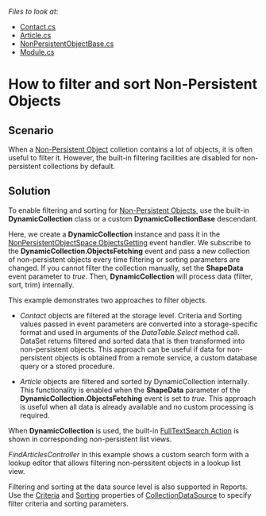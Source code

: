*Files to look at*:

* [Contact.cs](./CS/NonPersistentObjectsDemo.Module/BusinessObjects/Contact.cs)
* [Article.cs](./CS/NonPersistentObjectsDemo.Module/BusinessObjects/Article.cs)
* [NonPersistentObjectBase.cs](./CS/NonPersistentObjectsDemo.Module/BusinessObjects/NonPersistentObjectBase.cs)
* [Module.cs](./CS/NonPersistentObjectsDemo.Module/Module.cs)


# How to filter and sort Non-Persistent Objects

## Scenario

When a [Non\-Persistent Object](https://docs.devexpress.com/eXpressAppFramework/116516/concepts/business-model-design/non-persistent-objects) colletion contains a lot of objects, it is often useful to filter it. However, the built-in filtering facilities are disabled for non-persistent collections by default.

## Solution

To enable filtering and sorting for [Non\-Persistent Objects](https://docs.devexpress.com/eXpressAppFramework/116516/concepts/business-model-design/non-persistent-objects), use the built-in **DynamicCollection** class or a custom **DynamicCollectionBase** descendant.

Here, we create a **DynamicCollection** instance and pass it in the [NonPersistentObjectSpace\.ObjectsGetting](https://docs.devexpress.com/eXpressAppFramework/DevExpress.ExpressApp.NonPersistentObjectSpace.ObjectsGetting) event handler. We subscribe to the **DynamicCollection.ObjectsFetching** event and pass a new collection of non-persistent objects every time filtering or sorting parameters are changed. If you cannot filter the collection manually, set the **ShapeData** event parameter to *true*. Then, **DynamicCollection** will process data (filter, sort, trim) internally.

This example demonstrates two approaches to filter objects.

- *Contact* objects are filtered at the storage level. Criteria and Sorting values passed in event parameters are converted into a storage-specific format and used in arguments of the *DataTable.Select* method call. DataSet returns filtered and sorted data that is then transformed into non-persistent objects. This approach can be useful if data for non-persistent objects is obtained from a remote service, a custom database query or a stored procedure.

- *Article* objects are filtered and sorted by DynamicCollection internally. This functionality is enabled when the **ShapeData** parameter of the **DynamicCollection.ObjectsFetching** event is set to *true*. This approach is useful when all data is already available and no custom processing is required.

When **DynamicCollection** is used, the built-in [FullTextSearch Action](https://docs.devexpress.com/eXpressAppFramework/112997/concepts/filtering/full-text-search-action) is shown in corresponding non-persistent list views.

*FindArticlesController* in this example shows a custom search form with a lookup editor that allows filtering non-perssitent objects in a lookup list view.

Filtering and sorting at the data source level is also supported in Reports. Use the [Criteria](https://docs.devexpress.com/eXpressAppFramework/DevExpress.Persistent.Base.ReportsV2.DataSourceBase.Criteria) and [Sorting](https://docs.devexpress.com/eXpressAppFramework/DevExpress.Persistent.Base.ReportsV2.DataSourceBase.Sorting) properties of [CollectionDataSource](https://docs.devexpress.com/eXpressAppFramework/DevExpress.Persistent.Base.ReportsV2.CollectionDataSource) to specify filter criteria and sorting parameters.

